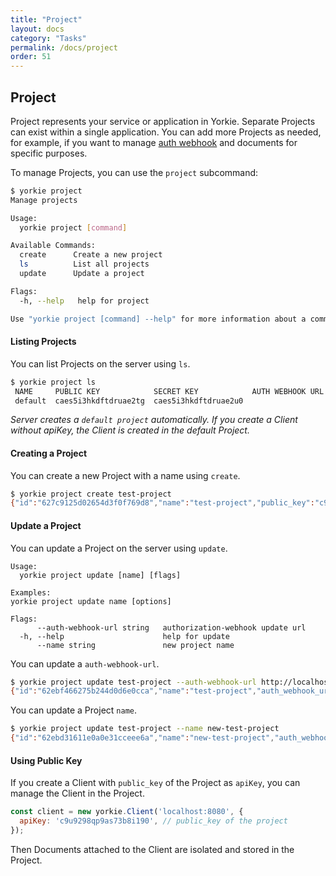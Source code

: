 ```yaml
---
title: "Project"
layout: docs
category: "Tasks"
permalink: /docs/project
order: 51
---
```


## Project

Project represents your service or application in Yorkie. Separate Projects can exist within a single application. You can add more Projects as needed, for example, if you want to manage [auth webhook](/docs/auth-webhook) and documents for specific purposes.

To manage Projects, you can use the `project` subcommand:

```bash
$ yorkie project
Manage projects

Usage:
  yorkie project [command]

Available Commands:
  create      Create a new project
  ls          List all projects
  update      Update a project

Flags:
  -h, --help   help for project

Use "yorkie project [command] --help" for more information about a command.
```

#### Listing Projects

You can list Projects on the server using `ls`.

```bash
$ yorkie project ls
 NAME     PUBLIC KEY            SECRET KEY            AUTH WEBHOOK URL  AUTH WEBHOOK METHODS  CREATED AT
 default  caes5i3hkdftdruae2tg  caes5i3hkdftdruae2u0                    []                    2 minutes
```

*Server creates a `default project` automatically. If you create a Client without apiKey, the Client is created in the default Project.*

#### Creating a Project

You can create a new Project with a name using `create`.

```bash
$ yorkie project create test-project
{"id":"627c9125d02654d3f0f769d8","name":"test-project","public_key":"c9u9298qp9as73b8i190","secret_key":"c9u9298qp9as73b8i19g","auth_webhook_url":"","auth_webhook_methods":null,"created_at":"2022-05-12T04:46:29.781052056Z"}
```

#### Update a Project

You can update a Project on the server using `update`.

```
Usage:
  yorkie project update [name] [flags]

Examples:
yorkie project update name [options]

Flags:
      --auth-webhook-url string   authorization-webhook update url
  -h, --help                      help for update
      --name string               new project name
```

You can update a `auth-webhook-url`.
```bash
$ yorkie project update test-project --auth-webhook-url http://localhost:3000/webhook
{"id":"62ebf466275b244d0d6e0cca","name":"test-project","auth_webhook_url":"http://localhost:3000/webhook","auth_webhook_methods":null,"public_key":"cblv8plcefo85rbk33fg","secret_key":"cblv8plcefo85rbk33g0","created_at":"2022-08-04T16:31:34.909Z","updated_at":"2022-08-11T14:51:20.734Z"}
```
You can update a Project `name`.
```bash
$ yorkie project update test-project --name new-test-project
{"id":"62ebd31611e0a0e31cceee6a","name":"new-test-project","auth_webhook_url":"http://localhost:3000/webhook","auth_webhook_methods":["AttachDocument","WatchDocuments"],"public_key":"cblt65lcefodjh0aeakg","secret_key":"cblt65lcefodjh0aeal0","created_at":"2022-08-04T14:09:26.623Z","updated_at":"2022-08-11T14:58:22.11Z"}
```

#### Using Public Key

If you create a Client with `public_key` of the Project as `apiKey`, you can manage the Client in the Project.

```javascript
const client = new yorkie.Client('localhost:8080', {
  apiKey: 'c9u9298qp9as73b8i190', // public_key of the project
});
```
Then Documents attached to the Client are isolated and stored in the Project.
